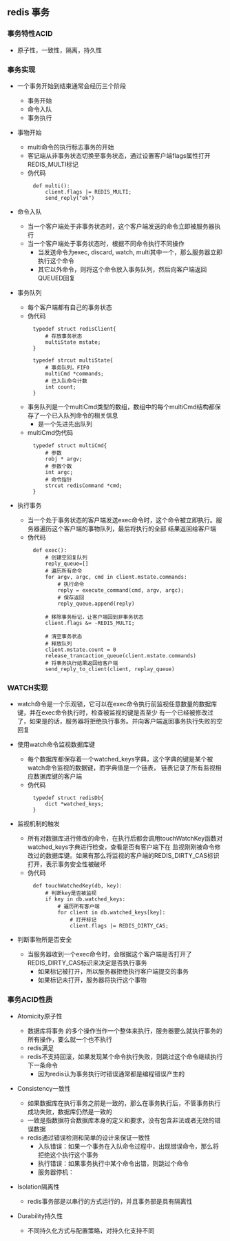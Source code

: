 ## redis 事务

### 事务特性ACID
 * 原子性，一致性，隔离，持久性
 
### 事务实现
 * 一个事务开始到结束通常会经历三个阶段
   + 事务开始
   + 命令入队
   + 事务执行
   
 * 事物开始
   + multi命令的执行标志事务的开始
   + 客记端从非事务状态切换至事务状态，通过设置客户端flags属性打开REDIS_MULTI标记
   + 伪代码
   ``` 
        def multi():
            client.flags |= REDIS_MULTI;
            send_reply("ok")
   ```
   
 * 命令入队
   + 当一个客户端处于非事务状态时，这个客户端发送的命令立即被服务器执行
   + 当一个客户端处于事务状态时，根据不同命令执行不同操作
     - 当发送命令为exec, discard, watch, multi其中一个，那么服务器立即执行这个命令
     - 其它以外命令，则将这个命令放入事务队列，然后向客户端返回QUEUED回复
     
 * 事务队列
   + 每个客户端都有自己的事务状态
   + 伪代码
   ``` 
        typedef struct redisClient{
            # 存放事务状态
            multiState mstate;
        }
        
        typedef strcut multiState{
            # 事务队列，FIFO
            multiCmd *commands;
            # 已入队命令计数
            int count;
        }
   ```
   + 事务队列是一个multiCmd类型的数组，数组中的每个multiCmd结构都保存了一个已入队列命令的相关信息
     - 是一个先进先出队列
   + multiCmd伪代码
   ``` 
        typedef struct multiCmd{
            # 参数
            robj * argv;
            # 参数个数
            int argc;
            # 命令指针
            strcut redisCommand *cmd;
        }
   ```
   
 * 执行事务
   + 当一个处于事务状态的客户端发送exec命令时，这个命令被立即执行。服务器遍历这个客户端的事物队列，最后将执行的全部
   结果返回给客户端
   + 伪代码
   ``` 
        def exec():
            # 创建空回复队列
            reply_queue=[]
            # 遍历所有命令
            for argv, argc, cmd in client.mstate.commands:
                # 执行命令
                reply = execute_command(cmd, argv, argc);
                # 保存返回
                reply_queue.append(reply)
                
            # 移除事务标记，让客户端回到非事务状态
            client.flags &= -REDIS_MULTI;
            
            # 清空事务状态
            # 释放队列
            client.mstate.count = 0
            release_trancaction_queue(client.mstate.commands)
            # 将事务执行结果返回给客户端
            send_reply_to_client(client, replay_queue)
   ```
   
### WATCH实现
 * watch命令是一个乐观锁，它可以在exec命令执行前监视任意数量的数据库键，并在exec命令执行时，检查被监视的键是否至少
 有一个已经被修改过了，如果是的话，服务器将拒绝执行事务。并向客户端返回事务执行失败的空回复
 * 使用watch命令监视数据库键
   + 每个数据库都保存着一个watched_keys字典，这个字典的键是某个被watch命令监视的数据键，而字典值是一个链表，
   链表记录了所有监视相应数据库键的客户端
   + 伪代码
   ``` 
        typedef struct redisDb{
            dict *watched_keys;
        }
   ```
   
 * 监视机制的触发
   + 所有对数据库进行修改的命令，在执行后都会调用touchWatchKey函数对watched_keys字典进行检查，查看是否有客户端下在
   监视刚刚被命令修改过的数据库键。如果有那么将监视的客户端的REDIS_DIRTY_CAS标识打开，表示事务安全性被破坏
   + 伪代码
   ``` 
        def touchWatchedKey(db, key):
            # 判断key是否被监视
            if key in db.watched_keys:
                # 遍历所有客户端
                for client in db.watched_keys[key]:
                    # 打开标记
                    client.flags |= REDIS_DIRTY_CAS;
   ```
   
 * 判断事物所是否安全
   + 当服务器收到一个exec命令时，会根据这个客户端是否打开了REDIS_DIRTY_CAS标识来决定是否执行事务
     - 如果标记被打开，所以服务器拒绝执行客户端提交的事务
     - 如果标记未打开，服务器将执行这个事物
     
### 事务ACID性质
 * Atomicity原子性
   + 数据库将事务 的多个操作当作一个整体来执行，服务器要么就执行事务的所有操作，要么就一个也不执行
   + redis满足
   + redis不支持回滚，如果发现某个命令执行失败，则跳过这个命令继续执行下一条命令
      - 因为redis认为事务执行时错误通常都是编程错误产生的
   
 * Consistency一致性
   + 如果数据库在执行事务之前是一致的，那么在事务执行后，不管事务执行成功失败，数据库仍然是一致的
   + 一致是指数据符合数据库本身的定义和要求，没有包含非法或者无效的错误数据
   + redis通过错误检测和简单的设计来保证一致性
     - 入队错误：如果一个事务在入队命令过程中，出现错误命令，那么将拒绝这个执行这个事务
     - 执行错误：如果事务执行中某个命令出错，则跳过个命令
     - 服务器停机：
     
 * Isolation隔离性
   + redis事务部是以串行的方式运行的，并且事务部是具有隔离性
 * Durability持久性
   + 不同持久化方式与配置策略，对持久化支持不同
 